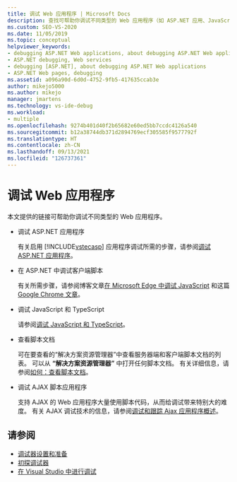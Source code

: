 ```yaml
---
title: 调试 Web 应用程序 | Microsoft Docs
description: 查找可帮助你调试不同类型的 Web 应用程序（如 ASP.NET 应用、JavaScript 和 TypeScript 应用 或 AJAX 脚本应用）的链接。
ms.custom: SEO-VS-2020
ms.date: 11/05/2019
ms.topic: conceptual
helpviewer_keywords:
- debugging ASP.NET Web applications, about debugging ASP.NET Web applications
- ASP.NET debugging, Web services
- debugging [ASP.NET], about debugging ASP.NET Web applications
- ASP.NET Web pages, debugging
ms.assetid: a096a90d-6d0d-4752-9fb5-417635ccab3e
author: mikejo5000
ms.author: mikejo
manager: jmartens
ms.technology: vs-ide-debug
ms.workload:
- multiple
ms.openlocfilehash: 9274b401d40f2b65682e60ed5bb7ccdc4126a540
ms.sourcegitcommit: b12a38744db371d2894769ecf305585f9577792f
ms.translationtype: HT
ms.contentlocale: zh-CN
ms.lasthandoff: 09/13/2021
ms.locfileid: "126737361"
---
```

# <a name="debugging-web-applications"></a>调试 Web 应用程序

本文提供的链接可帮助你调试不同类型的 Web 应用程序。

- 调试 ASP.NET 应用程序

  有关启用 [!INCLUDE[vstecasp](../code-quality/includes/vstecasp_md.md)] 应用程序调试所需的步骤，请参阅[调试 ASP.NET 应用程序](how-to-enable-debugging-for-aspnet-applications.md)。

- 在 ASP.NET 中调试客户端脚本

  有关所需步骤，请参阅博客文章[在 Microsoft Edge 中调试 JavaScript](https://devblogs.microsoft.com/visualstudio/debug-javascript-in-microsoft-edge-from-visual-studio/) 和这篇 [Google Chrome 文章](https://devblogs.microsoft.com/aspnet/client-side-debugging-of-asp-net-projects-in-google-chrome)。

- 调试 JavaScript 和 TypeScript

  请参阅[调试 JavaScript 和 TypeScript](../javascript/debug-nodejs.md)。

- 查看脚本文档

  可在要查看的“解决方案资源管理器”中查看服务器端和客户端脚本文档的列表。 可以从 **“解决方案资源管理器”** 中打开任何脚本文档。 有关详细信息，请参阅[如何：查看脚本文档](../debugger/how-to-view-script-documents.md)。

- 调试 AJAX 脚本应用程序

  支持 AJAX 的 Web 应用程序大量使用脚本代码，从而给调试带来特别大的难度。 有关 AJAX 调试技术的信息，请参阅[调试和跟踪 Ajax 应用程序概述](/previous-versions/bb398817(v=vs.140))。

## <a name="see-also"></a>请参阅

- [调试器设置和准备](../debugger/debugger-settings-and-preparation.md)
- [初探调试器](../debugger/debugger-feature-tour.md)
- [在 Visual Studio 中进行调试](../debugger/index.yml)